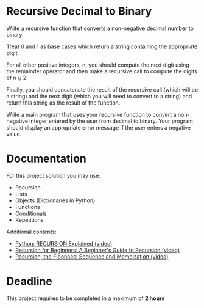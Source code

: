 # Recursive Decimal to Binary

Write a recursive function that converts a non-negative decimal number to binary.

Treat 0 and 1 as base cases which return a string containing the appropriate digit. 

For all other positive integers, n, you should compute the next digit using the remainder operator and then 
make a recursive call to compute the digits of n // 2.

Finally, you should concatenate the result of the recursive call (which will be a string) 
and the next digit (which you will need to convert to a string) and return this string as the result of the function.
 
Write a main program that uses your recursive function to convert a non-negative integer 
entered by the user from decimal to binary. 
Your program should display an appropriate error message if the user enters a negative value.

 	 	 	 			 
# Documentation

For this project solution you may use:

- Recursion
- Lists
- Objects (Dictionaries in Python)
- Functions
- Conditionals
- Repetitions

Additional contents:

- [Python: RECURSION Explained (video)](https://www.youtube.com/watch?v=wMNrSM5RFMc)
- [Recursion for Beginners: A Beginner's Guide to Recursion (video)](https://www.youtube.com/watch?v=AfBqVVKg4GE)
- [Recursion, the Fibonacci Sequence and Memoization (video)](https://www.youtube.com/watch?v=Qk0zUZW-U_M)

# Deadline

This project requires to be completed in a maximum of **2 hours**
